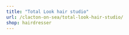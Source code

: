 ```yaml
---
title: "Total Look hair studio"
url: /clacton-on-sea/total-look-hair-studio/
shop: hairdresser
---
```

